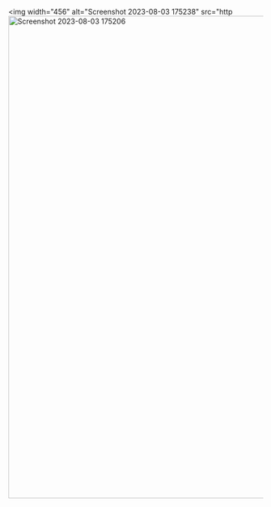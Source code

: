 
<img width="456" alt="Screenshot 2023-08-03 175238" src="http<img width="953" alt="Screenshot 2023-08-03 175206" src="https://github.com/I-am-Aakash-Jaiswal/Weather-Website/assets/107797140/a9a0322d-ac92-4001-a25e-c09dfe70b59d">
